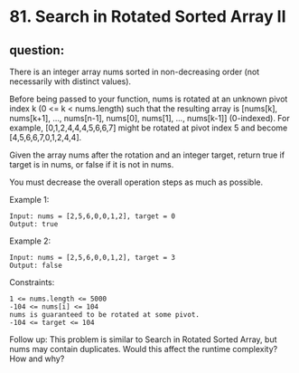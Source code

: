 # 81. Search in Rotated Sorted Array II
## question:
There is an integer array nums sorted in non-decreasing order (not necessarily with distinct values).

Before being passed to your function, nums is rotated at an unknown pivot index k (0 <= k < nums.length) such that the resulting array is [nums[k], nums[k+1], ..., nums[n-1], nums[0], nums[1], ..., nums[k-1]] (0-indexed). For example, [0,1,2,4,4,4,5,6,6,7] might be rotated at pivot index 5 and become [4,5,6,6,7,0,1,2,4,4].

Given the array nums after the rotation and an integer target, return true if target is in nums, or false if it is not in nums.

You must decrease the overall operation steps as much as possible.

Example 1:
```text
Input: nums = [2,5,6,0,0,1,2], target = 0
Output: true
```

Example 2:
```text
Input: nums = [2,5,6,0,0,1,2], target = 3
Output: false
```

Constraints:
```text
1 <= nums.length <= 5000
-104 <= nums[i] <= 104
nums is guaranteed to be rotated at some pivot.
-104 <= target <= 104
```

Follow up:
This problem is similar to Search in Rotated Sorted Array, but nums may contain duplicates. Would this affect the runtime complexity? How and why?